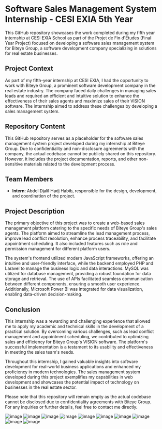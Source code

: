 # Software Sales Management System Internship - CESI EXIA 5th Year

This GitHub repository showcases the work completed during my fifth year internship at CESI EXIA School as part of the Projet de Fin d'Études (Final Year Project) focused on developing a software sales management system for Biteye Group, a software development company specializing in solutions for real estate businesses.

## Project Context
As part of my fifth-year internship at CESI EXIA, I had the opportunity to work with Biteye Group, a prominent software development company in the real estate industry. The company faced daily challenges in managing sales leads and required an efficient and intuitive solution to enhance the effectiveness of their sales agents and maximize sales of their VISION software. The internship aimed to address these challenges by developing a sales management system.

## Repository Content
This GitHub repository serves as a placeholder for the software sales management system project developed during my internship at Biteye Group. Due to confidentiality and non-disclosure agreements with the company, the actual codebase cannot be publicly shared on this repository. However, it includes the project documentation, reports, and other non-sensitive materials related to the development process.

## Team Members
- **Intern**: Abdel Djalil Hadj Habib, responsible for the design, development, and coordination of the project.

## Project Description
The primary objective of this project was to create a web-based sales management platform catering to the specific needs of Biteye Group's sales agents. The platform aimed to streamline the lead management process, improve lead conflict resolution, enhance process traceability, and facilitate appointment scheduling. It also included features such as role and permission management for different platform users.

The system's frontend utilized modern JavaScript frameworks, offering an intuitive and user-friendly interface, while the backend employed PHP and Laravel to manage the business logic and data interactions. MySQL was utilized for database management, providing a robust foundation for data storage and retrieval. The use of APIs facilitated seamless communication between different components, ensuring a smooth user experience. Additionally, Microsoft Power BI was integrated for data visualization, enabling data-driven decision-making.

## Conclusion
This internship was a rewarding and challenging experience that allowed me to apply my academic and technical skills in the development of a practical solution. By overcoming various challenges, such as lead conflict management and appointment scheduling, we contributed to optimizing sales and efficiency for Biteye Group's VISION software. The platform's successful implementation is a testament to its usability and effectiveness in meeting the sales team's needs.

Throughout this internship, I gained valuable insights into software development for real-world business applications and enhanced my proficiency in modern technologies. The sales management system developed during this project exemplifies my capabilities in web development and showcases the potential impact of technology on businesses in the real estate sector.

Please note that this repository will remain empty as the actual codebase cannot be disclosed due to confidentiality agreements with Biteye Group. For any inquiries or further details, feel free to contact me directly.

![image](https://github.com/jalilhadjhabib/Biteye-Intership/assets/101253359/94194e5f-f774-499b-83ab-b069f003ba4a)
![image](https://github.com/jalilhadjhabib/Biteye-Intership/assets/101253359/0309f94d-6b3a-4f3d-ad06-e843e54cdd69)
![image](https://github.com/jalilhadjhabib/Biteye-Intership/assets/101253359/4924eb2e-bfbf-406a-a9d7-7989ef0e9444)
![image](https://github.com/jalilhadjhabib/Biteye-Intership/assets/101253359/cb97bab7-4485-4312-a820-104f4aa06bb1)
![image](https://github.com/jalilhadjhabib/Biteye-Intership/assets/101253359/37ea35a6-9e93-4548-92f7-b7e9a0c4fb2f)
![image](https://github.com/jalilhadjhabib/Biteye-Intership/assets/101253359/d0c794de-6105-4b53-b6c0-63cf854cbbef)
![image](https://github.com/jalilhadjhabib/Biteye-Intership/assets/101253359/9186a76b-3f34-4359-9243-3bd2c1b265f9)
![image](https://github.com/jalilhadjhabib/Biteye-Intership/assets/101253359/eef1e534-14b0-40d9-85cc-7eb3135287fb)
![image](https://github.com/jalilhadjhabib/Biteye-Intership/assets/101253359/ab7f62a1-0120-4033-9bbc-15a0e95159d9)
![image](https://github.com/jalilhadjhabib/Biteye-Intership/assets/101253359/5938d167-68b7-4532-b5bf-a2ea89ebf961)

